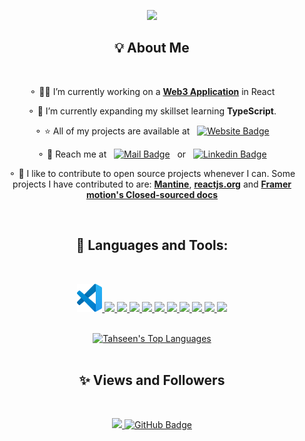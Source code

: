 <p align="center"><img width="273px" src="https://i.giphy.com/media/D2N1zK8BiKZYOzI4fQ/giphy.webp"></p>

<div class="myWrapper" align="center" markdown="1">

## 💡  About Me
  <br/>

  ⚬ 👨‍💻 I’m currently working on a **[Web3 Application](https://github.com/tahseenio/the-metaverse)** in React

  ⚬ 📖 I’m currently expanding my skillset learning **TypeScript**.

  ⚬ ⭐ All of my projects are available at &nbsp; [![Website Badge](https://img.shields.io/badge/-tahseen.com.au-0087e9?style=flat&logo=Firefox-Browser&logoColor=white&link=https://tahseen.com.au/)](https://tahseen.com.au/)
  
  ⚬ 📇  Reach me at &nbsp; [![Mail Badge](https://img.shields.io/badge/-tahseenislam@outlook.com.au-0078D4?style=flat&logo=Microsoft-Outlook&logoColor=white&link=mailto:tahseenislam@outlook.com.au)](mailto:tahseenislam@outlook.com.au) &nbsp; or &nbsp; [![Linkedin Badge](https://img.shields.io/badge/-Tahseen_Islam-0A66C2?style=flat&logo=Linkedin&logoColor=white&link=https://www.linkedin.com)](https://www.linkedin.com/in/tahseen1/)
  
  ⚬ 🤝 I like to contribute to open source projects whenever I can. Some projects I have contributed to are: **[Mantine](https://github.com/mantinedev/mantine)**, **[reactjs.org](https://github.com/reactjs/reactjs.org)** and **[Framer motion's Closed-sourced docs](https://github.com/framer)**

<br/>

<div class="myWrapper" align="center" markdown="1">

## 🧰 Languages and Tools:

<br/>

</div>

<p align="center"> 
    <a href="https://code.visualstudio.com/" target="_blank"> <img width="40px" height="45px" src="https://raw.githubusercontent.com/github/explore/80688e429a7d4ef2fca1e82350fe8e3517d3494d/topics/visual-studio-code/visual-studio-code.png"/> </a> 
    <a href="https://developer.mozilla.org/en-US/docs/Glossary/HTML5" target="_blank"> <img src="https://img.icons8.com/color/48/000000/html-5.png"/> </a> 
    <a href="https://developer.mozilla.org/en-US/docs/Web/CSS" target="_blank"> <img src="https://img.icons8.com/color/48/000000/css3.png"/> </a>
    <a href="https://developer.mozilla.org/en-US/docs/Web/JavaScript" target="_blank"> <img src="https://img.icons8.com/color/48/000000/javascript.png"/> </a> 
    <a href="https://reactjs.org/" target="_blank"> <img src="https://img.icons8.com/color/48/000000/react-native.png"/> </a> 
    <a href="https://git-scm.com/" target="_blank"> <img src="https://img.icons8.com/color/48/000000/typescript.png"/> </a> 
    <a href="https://git-scm.com/" target="_blank"> <img src="https://img.icons8.com/color/48/000000/git.png"/> </a> 
    <a href="https://jestjs.io/" target="_blank"> <img width="48px" src="https://i.imgur.com/L09Oq8G.png"/> </a>
    <a href="https://www.cypress.io/" target="_blank"> <img width="48px" src="https://i.imgur.com/P1Kyy6R.png"/> </a>
    <a href="https://sass-lang.com/" target="_blank"> <img src="https://img.icons8.com/color/48/000000/sass.png"/> </a>
    <a href="https://www.figma.com" target="_blank"> <img src="https://img.icons8.com/color/48/000000/figma--v1.png"/> </a> 
</p>

<div align="center" markdown="1">
  <br/>
    <a href="https://github.com/tahseenio/github-readme-stats"><img alt="Tahseen's Top Languages" src="https://github-readme-stats.vercel.app/api/top-langs/?username=tahseenio&langs_count=8&count_private=true&layout=compact&theme=react&hide_border=true&bg_color=0D1117" /></a>
    <br/>
</div>

<div class="myWrapper" align="center" markdown="1">

<br/>

## ✨ Views and Followers

<br/>

</div>

<p align="center">
  <a href="https://github.com/Meghna-DAS/github-profile-views-counter">
      <img src="https://komarev.com/ghpvc/?username=tahseenio">
  </a>
  <a href="https://github.com/tahseenio?tab=followers"><img src="https://img.shields.io/github/followers/tahseenio?label=Followers&style=social" alt="GitHub Badge"></a>
</p>

